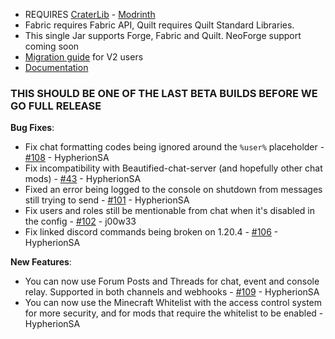 - REQUIRES [CraterLib](https://www.curseforge.com/minecraft/mc-mods/craterlib) - [Modrinth](https://modrinth.com/mod/craterlib)
- Fabric requires Fabric API, Quilt requires Quilt Standard Libraries.
- This single Jar supports Forge, Fabric and Quilt. NeoForge support coming soon
- [Migration guide](https://sdlinkbeta.fdd-docs.com/migration/) for V2 users
- [Documentation](https://sdlinkbeta.fdd-docs.com)


### THIS SHOULD BE ONE OF THE LAST BETA BUILDS BEFORE WE GO FULL RELEASE

**Bug Fixes**:

* Fix chat formatting codes being ignored around the `%user%` placeholder - [#108](https://github.com/hypherionmc/sdlink/issues/108) - HypherionSA
* Fix incompatibility with Beautified-chat-server (and hopefully other chat mods) - [#43](https://github.com/hypherionmc/sdlink/issues/43) - HypherionSA
* Fixed an error being logged to the console on shutdown from messages still trying to send - [#101](https://github.com/hypherionmc/sdlink/issues/101) - HypherionSA
* Fix users and roles still be mentionable from chat when it's disabled in the config - [#102](https://github.com/hypherionmc/sdlink/issues/102) - j00w33
* Fix linked discord commands being broken on 1.20.4 - [#106](https://github.com/hypherionmc/sdlink/issues/106) - HypherionSA

**New Features**:

* You can now use Forum Posts and Threads for chat, event and console relay. Supported in both channels and webhooks - [#109](https://github.com/hypherionmc/sdlink/issues/109) - HypherionSA
* You can now use the Minecraft Whitelist with the access control system for more security, and for mods that require the whitelist to be enabled - HypherionSA
